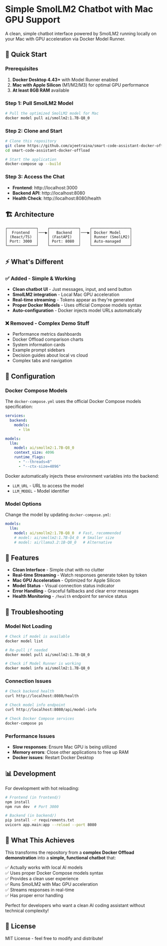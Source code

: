 # Simple SmolLM2 Chatbot with Mac GPU Support

A clean, simple chatbot interface powered by SmolLM2 running locally on your Mac with GPU acceleration via Docker Model Runner.

## 🚀 Quick Start

### Prerequisites

1. **Docker Desktop 4.43+** with Model Runner enabled
2. **Mac with Apple Silicon** (M1/M2/M3) for optimal GPU performance
3. **At least 8GB RAM** available

### Step 1: Pull SmolLM2 Model

```bash
# Pull the optimized SmolLM2 model for Mac
docker model pull ai/smollm2:1.7B-Q8_0
```

### Step 2: Clone and Start

```bash
# Clone this repository
git clone https://github.com/ajeetraina/smart-code-assistant-docker-offload.git
cd smart-code-assistant-docker-offload

# Start the application
docker-compose up --build
```

### Step 3: Access the Chat

- **Frontend**: http://localhost:3000
- **Backend API**: http://localhost:8080
- **Health Check**: http://localhost:8080/health

## 🏗️ Architecture

```
┌─────────────┐    ┌─────────────┐    ┌─────────────────┐
│  Frontend   │───▶│   Backend   │───▶│ Docker Model    │
│ (React/TS)  │    │ (FastAPI)   │    │ Runner (SmolLM2)│
│ Port: 3000  │    │ Port: 8080  │    │ Auto-managed    │
└─────────────┘    └─────────────┘    └─────────────────┘
```

## ⚡ What's Different

### ✅ **Added - Simple & Working**
- **Clean chatbot UI** - Just messages, input, and send button
- **SmolLM2 integration** - Local Mac GPU acceleration  
- **Real-time streaming** - Tokens appear as they're generated
- **Proper Docker Models** - Uses official Compose models syntax
- **Auto-configuration** - Docker injects model URLs automatically

### ❌ **Removed - Complex Demo Stuff**
- Performance metrics dashboards
- Docker Offload comparison charts
- System information cards  
- Example prompt sidebars
- Decision guides about local vs cloud
- Complex tabs and navigation

## 🔧 Configuration

### Docker Compose Models

The `docker-compose.yml` uses the official Docker Compose models specification:

```yaml
services:
  backend:
    models:
      - llm

models:
  llm:
    model: ai/smollm2:1.7B-Q8_0
    context_size: 4096
    runtime_flags:
      - "--threads=8"
      - "--ctx-size=4096"
```

Docker automatically injects these environment variables into the backend:
- `LLM_URL` - URL to access the model
- `LLM_MODEL` - Model identifier

### Model Options

Change the model by updating `docker-compose.yml`:

```yaml
models:
  llm:
    model: ai/smollm2:1.7B-Q8_0  # Fast, recommended
    # model: ai/smollm2:1.7B-Q4_0  # Smaller size
    # model: ai/llama3.2:1B-Q8_0   # Alternative
```

## 🎨 Features

- **Clean Interface** - Simple chat with no clutter
- **Real-time Streaming** - Watch responses generate token by token  
- **Mac GPU Acceleration** - Optimized for Apple Silicon
- **Model Status** - Visual connection status indicator
- **Error Handling** - Graceful fallbacks and clear error messages
- **Health Monitoring** - `/health` endpoint for service status

## 🚨 Troubleshooting

### Model Not Loading

```bash
# Check if model is available
docker model list

# Re-pull if needed
docker model pull ai/smollm2:1.7B-Q8_0

# Check if Model Runner is working
docker model info ai/smollm2:1.7B-Q8_0
```

### Connection Issues

```bash
# Check backend health
curl http://localhost:8080/health

# Check model info endpoint
curl http://localhost:8080/api/model-info

# Check Docker Compose services
docker-compose ps
```

### Performance Issues

- **Slow responses**: Ensure Mac GPU is being utilized
- **Memory errors**: Close other applications to free up RAM  
- **Docker issues**: Restart Docker Desktop

## 📊 Development

For development with hot reloading:

```bash
# Frontend (in frontend/)
npm install
npm run dev  # Port 3000

# Backend (in backend/)
pip install -r requirements.txt
uvicorn app.main:app --reload --port 8080
```

## 🎯 What This Achieves

This transforms the repository from a **complex Docker Offload demonstration** into a **simple, functional chatbot** that:

✅ Actually works with local AI models  
✅ Uses proper Docker Compose models syntax  
✅ Provides a clean user experience  
✅ Runs SmolLM2 with Mac GPU acceleration  
✅ Streams responses in real-time  
✅ Has proper error handling  

Perfect for developers who want a clean AI coding assistant without technical complexity!

## 📄 License

MIT License - feel free to modify and distribute!